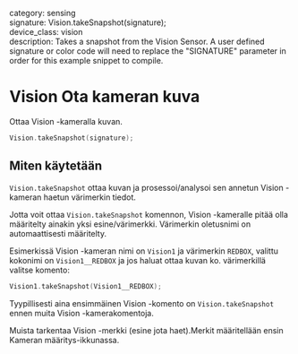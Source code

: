category: sensing  
signature: Vision.takeSnapshot(signature);  
device_class: vision  
description: Takes a snapshot from the Vision Sensor. A user defined signature or color code will need to replace the "SIGNATURE" parameter in order for this example snippet to compile.

# Vision Ota kameran kuva

Ottaa Vision -kameralla kuvan.

```cpp
Vision.takeSnapshot(signature);
```

## Miten käytetään

`Vision.takeSnapshot` ottaa kuvan ja prosessoi/analysoi sen annetun Vision -kameran haetun värimerkin tiedot.

Jotta voit ottaa `Vision.takeSnapshot` komennon, Vision -kameralle pitää olla määritelty ainakin yksi esine/värimerkki. Värimerkin oletusnimi on automaattisesti määritelty.

Esimerkissä Vision -kameran nimi on `Vision1` ja värimerkin `REDBOX`, valittu kokonimi on `Vision1__REDBOX` ja jos haluat ottaa kuvan ko. värimerkillä valitse komento:

```cpp
Vision1.takeSnapshot(Vision1__REDBOX);
```

Tyypillisesti aina ensimmäinen Vision -komento on `Vision.takeSnapshot` ennen muita Vision -kamerakomentoja.

Muista tarkentaa Vision -merkki (esine jota haet).Merkit määritellään ensin Kameran määritys-ikkunassa.

<advanced>
</advanced>
